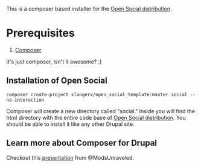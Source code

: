 This is a composer based installer for the [Open Social distribution](http://www.drupal.org/project/social).

# Prerequisites

1. [Composer](https://getcomposer.org/download/)

It's just composer, isn't it awesome? :)

## Installation of Open Social

```
composer create-project slangerx/open_social_template:master social --no-interaction
```

Composer will create a new directory called "social." Inside you will find the html directory with the entire code base of [Open Social distribution](http://www.drupal.org/project/social). You should be able to install it like any other Drupal site. 

## Learn more about Composer for Drupal

Checkout this [presentation](https://docs.google.com/presentation/d/1gxcxT6o47xVrfsZ7ZSQKjBRT-gfE54A1Z9kjvvGHwCo/edit#slide=id.p) from @ModsUnraveled.
